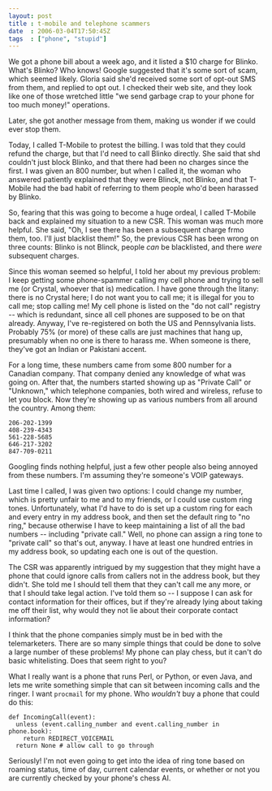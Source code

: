 ```yaml
---
layout: post
title : t-mobile and telephone scammers
date  : 2006-03-04T17:50:45Z
tags  : ["phone", "stupid"]
---
```

We got a phone bill about a week ago, and it listed a $10 charge for Blinko.
What's Blinko?  Who knows!  Google suggested that it's some sort of scam, which
seemed likely.  Gloria said she'd received some sort of opt-out SMS from them,
and replied to opt out.  I checked their web site, and they look like one of
those wretched little "we send garbage crap to your phone for too much money!"
operations.

Later, she got another message from them, making us wonder if we could ever
stop them.

Today, I called T-Mobile to protest the billing.  I was told that they could
refund the charge, but that I'd need to call Blinko directly.  She said that
shd couldn't just block Blinko, and that there had been no charges since the
first.  I was given an 800 number, but when I called it, the woman who answered
patiently explained that they were Blinck, not Blinko, and that T-Mobile had
the bad habit of referring to them people who'd been harassed by Blinko.

So, fearing that this was going to become a huge ordeal, I called T-Mobile back
and explained my situation to a new CSR.  This woman was much more helpful.
She said, "Oh, I see there has been a subsequent charge frmo them, too.  I'll
just blacklist them!"  So, the previous CSR has been wrong on three counts:
Blinko is not Blinck, people *can* be blacklisted, and there *were* subsequent
charges.

Since this woman seemed so helpful, I told her about my previous problem: I
keep getting some phone-spammer calling my cell phone and trying to sell me (or
Crystal, whoever that is) medication.   I have gone through the litany: there
is no Crystal here;  I do not want you to call me;  it is illegal for you to
call me;  stop calling me!  My cell phone is listed on the "do not call"
registry -- which is redundant, since all cell phones are supposed to be on
that already.  Anyway, I've re-registered on both the US and Pennsylvania
lists.  Probably 75% (or more) of these calls are just machines that hang up,
presumably when no one is there to harass me.  When someone is there, they've
got an Indian or Pakistani accent.

For a long time, these numbers came from some 800 number for a Canadian
company.  That company denied any knowledge of what was going on.  After that,
the numbers started showing up as "Private Call" or "Unknown," which telephone
companies, both wired and wireless, refuse to let you block.  Now they're
showing up as various numbers from all around the country.  Among them:

    206-202-1399
    408-239-4343
    561-228-5685
    646-217-3202
    847-709-0211

Googling finds nothing helpful, just a few other people also being annoyed from
these numbers.  I'm assuming they're someone's VOIP gateways.

Last time I called, I was given two options:  I could change my number, which
is pretty unfair to me and to my friends, or I could use custom ring tones.
Unfortunately, what I'd have to do is set up a custom ring for each and every
entry in my address book, and then set the default ring to "no ring," because
otherwise I have to keep maintaining a list of all the bad numbers -- including
"private call."  Well, no phone can assign a ring tone to "private call" so
that's out, anyway.  I have at least one hundred entries in my address book, so
updating each one is out of the question.

The CSR was apparently intrigued by my suggestion that they might have a phone
that could ignore calls from callers not in the address book, but they didn't.
She told me I should tell them that they can't call me any more, or that I
should take legal action.  I've told them so -- I suppose I can ask for contact
information for their offices, but if they're already lying about taking me off
their list, why would they not lie about their corporate contact information?

I think that the phone companies simply must be in bed with the telemarketers.
There are so many simple things that could be done to solve a large number of
these problems!  My phone can play chess, but it can't do basic whitelisting.
Does that seem right to you? 

What I really want is a phone that runs Perl, or Python, or even Java, and lets
me write something simple that can sit between incoming calls and the ringer.
I want `procmail` for my phone.  Who *wouldn't* buy a phone that could do this:

    def IncomingCall(event):
      unless (event.calling_number and event.calling_number in phone.book):
        return REDIRECT_VOICEMAIL
      return None # allow call to go through

Seriously!  I'm not even going to get into the idea of ring tone based on
roaming status, time of day, current calendar events, or whether or not you are
currently checked by your phone's chess AI.
